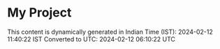 # My Project

This content is dynamically generated in Indian Time (IST): 2024-02-12 11:40:22 IST
Converted to UTC: 2024-02-12 06:10:22 UTC
